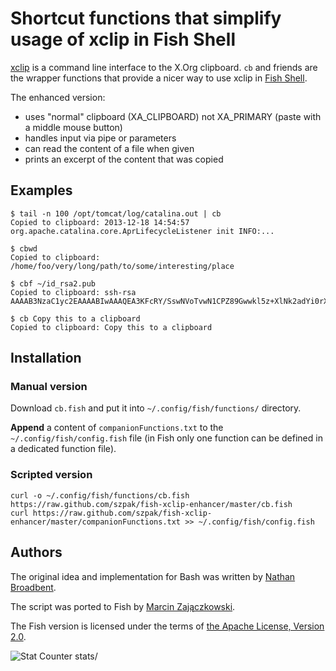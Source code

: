 # Shortcut functions that simplify usage of xclip in Fish Shell

[xclip](https://sourceforge.net/projects/xclip/) is a command line interface to the X.Org clipboard.
`cb` and friends are the wrapper functions that provide a nicer way to use xclip in [Fish Shell](http://fishshell.com/).

The enhanced version:

 - uses "normal" clipboard (XA_CLIPBOARD) not XA_PRIMARY (paste with a middle mouse button)
 - handles input via pipe or parameters
 - can read the content of a file when given
 - prints an excerpt of the content that was copied

## Examples

```
$ tail -n 100 /opt/tomcat/log/catalina.out | cb
Copied to clipboard: 2013-12-18 14:54:57 org.apache.catalina.core.AprLifecycleListener init INFO:...
```

```
$ cbwd
Copied to clipboard: /home/foo/very/long/path/to/some/interesting/place
```

```
$ cbf ~/id_rsa2.pub
Copied to clipboard: ssh-rsa AAAAB3NzaC1yc2EAAAABIwAAAQEA3KFcRY/SswNVoTvwN1CPZ89Gwwkl5z+XlNk2adYi0rX4...
```

```
$ cb Copy this to a clipboard
Copied to clipboard: Copy this to a clipboard
```

## Installation

### Manual version

Download `cb.fish` and put it into `~/.config/fish/functions/` directory.

**Append** a content of `companionFunctions.txt` to the `~/.config/fish/config.fish` file
(in Fish only one function can be defined in a dedicated function file).

### Scripted version

```
curl -o ~/.config/fish/functions/cb.fish https://raw.github.com/szpak/fish-xclip-enhancer/master/cb.fish
curl https://raw.github.com/szpak/fish-xclip-enhancer/master/companionFunctions.txt >> ~/.config/fish/config.fish
```

## Authors

The original idea and implementation for Bash was written by [Nathan Broadbent](http://madebynathan.com/2011/10/04/a-nicer-way-to-use-xclip/).

The script was ported to Fish by [Marcin Zajączkowski](http://blog.solidsoft.info/).

The Fish version is licensed under the terms of [the Apache License, Version 2.0](https://www.apache.org/licenses/LICENSE-2.0.txt).

![Stat Counter stats](https://c.statcounter.com/9490233/0/ca0e5c1b/0)/
